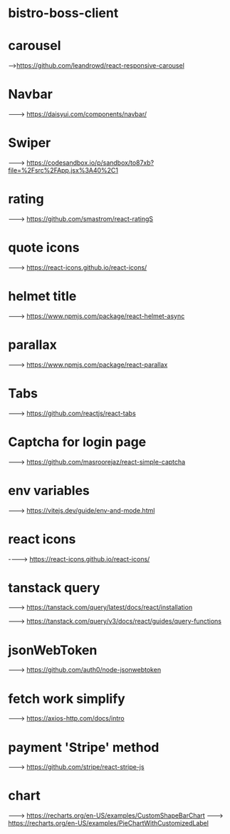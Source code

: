 # bistro-boss-client

# carousel
-->https://github.com/leandrowd/react-responsive-carousel

# Navbar

---> https://daisyui.com/components/navbar/

# Swiper 
 
 ---> https://codesandbox.io/p/sandbox/to87xb?file=%2Fsrc%2FApp.jsx%3A40%2C1

 # rating 

 ---> https://github.com/smastrom/react-ratingS

# quote  icons
 ---> https://react-icons.github.io/react-icons/

 # helmet title

 ---> https://www.npmjs.com/package/react-helmet-async

 # parallax

 ---> https://www.npmjs.com/package/react-parallax

 # Tabs

 ---> https://github.com/reactjs/react-tabs

 # Captcha for login page

 ---> https://github.com/masroorejaz/react-simple-captcha

 # env variables

 ---> https://vitejs.dev/guide/env-and-mode.html

 # react icons 

 ----> https://react-icons.github.io/react-icons/

 # tanstack query

 ---> https://tanstack.com/query/latest/docs/react/installation

 ---> https://tanstack.com/query/v3/docs/react/guides/query-functions

 # jsonWebToken  

 ---> https://github.com/auth0/node-jsonwebtoken

 # fetch work simplify

 ---> https://axios-http.com/docs/intro

 # payment 'Stripe' method
 ---> https://github.com/stripe/react-stripe-js

 # chart
 ---> https://recharts.org/en-US/examples/CustomShapeBarChart
 ---> https://recharts.org/en-US/examples/PieChartWithCustomizedLabel